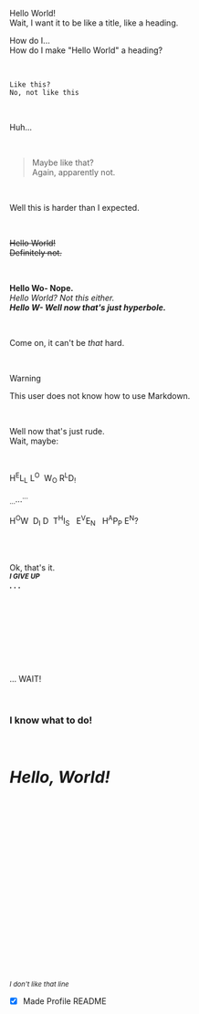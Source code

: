 Hello World!<br>
Wait, I want it to be like a title, like a heading.

How do I...<br>
How do I make "Hello World" a heading?

<br>

```
Like this?
No, not like this
```
<br>

Huh...

<br>

> Maybe like that?<br>
> Again, apparently not.

<br>

Well this is harder than I expected.

<br>

~~Hello World!~~<br>
~~Definitely not.~~

<br>

**Hello Wo- Nope.**<br>
_Hello World? Not this either._<br>
***Hello W- Well now that's just hyperbole.***<br>

<br>

Come on, it can't be _that_ hard.<br>

<br>

> [!WARNING]
> This user does not know how to use Markdown.

<br>

Well now that's just rude.<br>
Wait, maybe:<br>

<br>

H<sup>E</sup>L<sub>L</sub>
L<sup>O</sup>&nbsp;&nbsp;W<sub>O</sub>
R<sup>L</sup>D<sub>!</sub><br>

<sub>...</sub>...<sup>...</sup><br>

H<sup>O</sup>W&nbsp;&nbsp;D<sub>I</sub>
D&nbsp;&nbsp;T<sup>H</sup>I<sub>S</sub>
&nbsp;&nbsp;E<sup>V</sup>E<sub>N</sub>
&nbsp;&nbsp;H<sup>A</sup>P<sub>P</sub>
E<sup>N</sup>?

<br>

<br>

Ok, that's it.<br>
<sub>***I GIVE UP***</sub><br>
***. . .***

<br>
<br>
<br>
<br>
<br>
<br>
<br>

... WAIT!<br>

<br>

### **I know what to do!**<br>

<br>

# ***Hello, World!***

<br>
<br>
<br>
<br>
<br>
<br>
<br>
<br>
<br>
<br>
<br>
<br>
<br>
<br>
<br>
<br>
<br>
<br>

_<sub>I don't like that line</sub>_

- [x] Made Profile README
